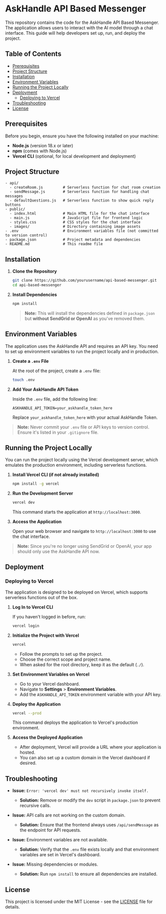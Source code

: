 # AskHandle API Based Messenger

This repository contains the code for the AskHandle API Based Messenger. The application allows users to interact with the AI model through a chat interface. This guide will help developers set up, run, and deploy the project.

## Table of Contents

- [Prerequisites](#prerequisites)
- [Project Structure](#project-structure)
- [Installation](#installation)
- [Environment Variables](#environment-variables)
- [Running the Project Locally](#running-the-project-locally)
- [Deployment](#deployment)
  - [Deploying to Vercel](#deploying-to-vercel)
- [Troubleshooting](#troubleshooting)
- [License](#license)

## Prerequisites

Before you begin, ensure you have the following installed on your machine:

- **Node.js** (version 18.x or later)
- **npm** (comes with Node.js)
- **Vercel CLI** (optional, for local development and deployment)

## Project Structure

```
- api/
  - createRoom.js         # Serverless function for chat room creation
  - sendMessage.js        # Serverless function for handling chat messages
  - defaultQuestions.js   # Serverless function to show quick reply buttons
- public/
  - index.html            # Main HTML file for the chat interface
  - main.js               # JavaScript file for frontend logic
  - styles.css            # CSS styles for the chat interface
  - images/               # Directory containing image assets
- .env                    # Environment variables file (not committed to version control)
- package.json            # Project metadata and dependencies
- README.md               # This readme file
```

## Installation

1. **Clone the Repository**

   ```bash
   git clone https://github.com/yourusername/api-based-messenger.git
   cd api-based-messenger
   ```

2. **Install Dependencies**

   ```bash
   npm install
   ```

   > **Note:** This will install the dependencies defined in `package.json` but **without SendGrid or OpenAI** as you've removed them.

## Environment Variables

The application uses the AskHandle API and requires an API key. You need to set up environment variables to run the project locally and in production.

1. **Create a `.env` File**

   At the root of the project, create a `.env` file:

   ```bash
   touch .env
   ```

2. **Add Your AskHandle API Token**

   Inside the `.env` file, add the following line:

   ```env
   ASKHANDLE_API_TOKEN=your_askhandle_token_here
   ```

   Replace `your_askhandle_token_here` with your actual AskHandle Token.

> **Note:** Never commit your `.env` file or API keys to version control. Ensure it's listed in your `.gitignore` file.

## Running the Project Locally

You can run the project locally using the Vercel development server, which emulates the production environment, including serverless functions.

1. **Install Vercel CLI (if not already installed)**

   ```bash
   npm install -g vercel
   ```

2. **Run the Development Server**

   ```bash
   vercel dev
   ```

   This command starts the application at `http://localhost:3000`.

3. **Access the Application**

   Open your web browser and navigate to `http://localhost:3000` to use the chat interface.

> **Note:** Since you're no longer using SendGrid or OpenAI, your app should only use the AskHandle API now.

## Deployment

### Deploying to Vercel

The application is designed to be deployed on Vercel, which supports serverless functions out of the box.

1. **Log In to Vercel CLI**

   If you haven't logged in before, run:

   ```bash
   vercel login
   ```

2. **Initialize the Project with Vercel**

   ```bash
   vercel
   ```

   - Follow the prompts to set up the project.
   - Choose the correct scope and project name.
   - When asked for the root directory, keep it as the default (`./`).

3. **Set Environment Variables on Vercel**

   - Go to your Vercel dashboard.
   - Navigate to **Settings** > **Environment Variables**.
   - Add the `ASKHANDLE_API_TOKEN` environment variable with your API key.

4. **Deploy the Application**

   ```bash
   vercel --prod
   ```

   This command deploys the application to Vercel's production environment.

5. **Access the Deployed Application**

   - After deployment, Vercel will provide a URL where your application is hosted.
   - You can also set up a custom domain in the Vercel dashboard if desired.

## Troubleshooting

- **Issue:** `Error: 'vercel dev' must not recursively invoke itself.`
  - **Solution:** Remove or modify the `dev` script in `package.json` to prevent recursive calls.

- **Issue:** API calls are not working on the custom domain.
  - **Solution:** Ensure that the frontend always uses `/api/sendMessage` as the endpoint for API requests.

- **Issue:** Environment variables are not available.
  - **Solution:** Verify that the `.env` file exists locally and that environment variables are set in Vercel's dashboard.

- **Issue:** Missing dependencies or modules.
  - **Solution:** Run `npm install` to ensure all dependencies are installed.

## License

This project is licensed under the MIT License - see the [LICENSE](LICENSE) file for details.

